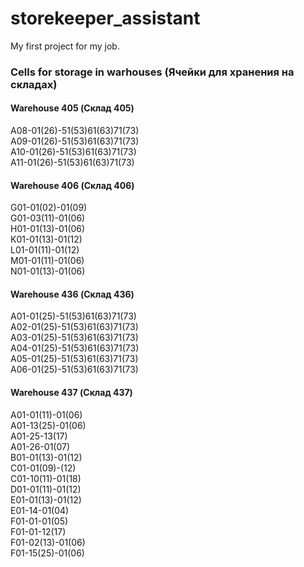 # storekeeper_assistant
My first project for my job.
### Cells for storage in warhouses (Ячейки для хранения на складах)
#### Warehouse 405 (Склад 405)
A08-01(26)-51(53)61(63)71(73)<br>
A09-01(26)-51(53)61(63)71(73)<br>
A10-01(26)-51(53)61(63)71(73)<br>
A11-01(26)-51(53)61(63)71(73)<br>
#### Warehouse 406 (Склад 406)
G01-01(02)-01(09)<br>
G01-03(11)-01(06)<br>
H01-01(13)-01(06)<br>
K01-01(13)-01(12)<br>
L01-01(11)-01(12)<br>
M01-01(11)-01(06)<br>
N01-01(13)-01(06)<br>
#### Warehouse 436 (Склад 436)
A01-01(25)-51(53)61(63)71(73)<br>
A02-01(25)-51(53)61(63)71(73)<br>
A03-01(25)-51(53)61(63)71(73)<br>
A04-01(25)-51(53)61(63)71(73)<br>
A05-01(25)-51(53)61(63)71(73)<br>
A06-01(25)-51(53)61(63)71(73)<br>
#### Warehouse 437 (Склад 437)
A01-01(11)-01(06)<br>
A01-13(25)-01(06)<br>
A01-25-13(17)<br>
A01-26-01(07)<br>
B01-01(13)-01(12)<br>
C01-01(09)-(12)<br>
C01-10(11)-01(18)<br>
D01-01(11)-01(12)<br>
E01-01(13)-01(12)<br>
E01-14-01(04)<br>
F01-01-01(05)<br>
F01-01-12(17)<br>
F01-02(13)-01(06)<br>
F01-15(25)-01(06)<br>

